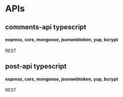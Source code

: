 # APIs
## comments-api typescript
#### express, cors, mongoose, jsonwebtoken, yup, bcrypt
REST


## post-api typescript
#### express, cors, mongoose, jsonwebtoken, yup, bcrypt
REST